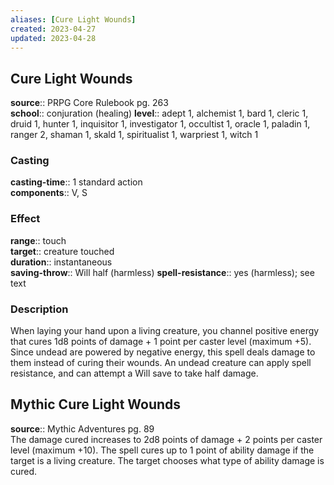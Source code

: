 ```yaml
---
aliases: [Cure Light Wounds]
created: 2023-04-27
updated: 2023-04-28
---
```


## Cure Light Wounds

**source**:: PRPG Core Rulebook pg. 263  
**school**:: conjuration (healing)
**level**:: adept 1, alchemist 1, bard 1, cleric 1, druid 1, hunter 1, inquisitor 1, investigator 1, occultist 1, oracle 1, paladin 1, ranger 2, shaman 1, skald 1, spiritualist 1, warpriest 1, witch 1

### Casting

**casting-time**:: 1 standard action  
**components**:: V, S

### Effect

**range**:: touch  
**target**:: creature touched  
**duration**:: instantaneous  
**saving-throw**:: Will half (harmless)
**spell-resistance**:: yes (harmless); see text

### Description

When laying your hand upon a living creature, you channel positive energy that cures 1d8 points of damage + 1 point per caster level (maximum +5). Since undead are powered by negative energy, this spell deals damage to them instead of curing their wounds. An undead creature can apply spell resistance, and can attempt a Will save to take half damage.

## Mythic Cure Light Wounds

**source**:: Mythic Adventures pg. 89  
The damage cured increases to 2d8 points of damage + 2 points per caster level (maximum +10). The spell cures up to 1 point of ability damage if the target is a living creature. The target chooses what type of ability damage is cured.
